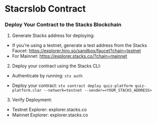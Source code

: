 # Stacrslob Contract

### Deploy Your Contract to the Stacks Blockchain

1. Generate Stacks address for deploying:

- If you're using a testnet, generate a test address from the Stacks Faucet: https://explorer.hiro.so/sandbox/faucet?chain=testnet
- For Mainnet: https://explorer.stacks.co/?chain=mainnet

2. Deploy your contract using the Stacks CLI:

- Authenticate by running: `stx auth`

- Deploy your contract: `stx contract deploy quiz-platform quiz-platform.clar --network=testnet --sender=<YOUR_STACKS_ADDRESS>`

3. Verify Deployment:

- Testnet Explorer: explorer.stacks.co
- Mainnet Explorer: explorer.stacks.co
